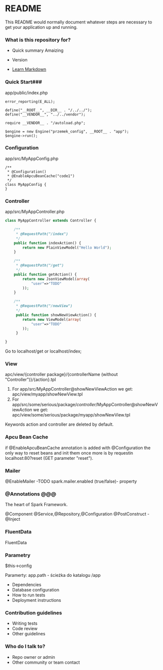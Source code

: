# README #

This README would normally document whatever steps are necessary to get your application up and running.

### What is this repository for? ###

* Quick summary
Amaizing

* Version
* [Learn Markdown](https://bitbucket.org/tutorials/markdowndemo)

### Quick Start###

app/public/index.php
```
error_reporting(E_ALL);

define("__ROOT__", __DIR__ . "/../../");
define("__VENDOR__", "../../vendor");

require __VENDOR__ . "/autoload.php";

$engine = new Engine("przemek_config", __ROOT__ . "app");
$engine->run();

```
### Configuration ###
app/src/MyAppConfig.php

```
/**
 * @Configuration()
 * @EnableApcuBeanCache("code1")
 */
class MyAppConfig {
}
```

### Controller ###
app/src/MyAppController.php
```php
class MyAppController extends Controller {

    /**
     * @RequestPath("/index")
     */
    public function indexAction() {
        return new PlainViewModel("Hello World");
    }

    /**
     * @RequestPath("/get")
     */
    public function getAction() {
        return new JsonViewModel(array(
            "user"=>"TODO"
        ));
    }

    /**
     * @RequestPath("/newView")
     */
     public function showNewViewAction() {
        return new ViewModel(array(
            "user"=>"TODO"
        ));
     }

}
```

Go to localhost/get or localhost/index;

### View ###

apc/view/{controller package}/{controllerName (without "Controller")}/{action}.tpl

1. For app/src/MyAppController@showNewViewAction we get:
   apc/view/myapp/showNewView.tpl
2. For app/src/some/serious/package/*controller*/MyAppController@showNewView*Action* we get:
apc/view/some/serious/package/myapp/showNewView.tpl

Keywords action and controller are deleted by default.


### Apcu Bean Cache ###
if @EnableApcuBeanCache annotation is added with @Configuration the only way to reset beans and init them
once more is by requestin localhost:80?reset (GET parameter "reset").


### Mailer ###
@EnableMailer -TODO
spark.mailer.enabled (true/false)- property


### @Annotations @@@
The heart of Spark Framework.

@Component
@Service,@Repository,@Configuration
@PostConstruct -
@Inject


### FluentData ###
FluentData




### Parametry ###
$this->config

Paramerty:
app.path - ścieżka do katalogu /app




* Dependencies
* Database configuration
* How to run tests
* Deployment instructions

### Contribution guidelines ###

* Writing tests
* Code review
* Other guidelines

### Who do I talk to? ###

* Repo owner or admin
* Other community or team contact